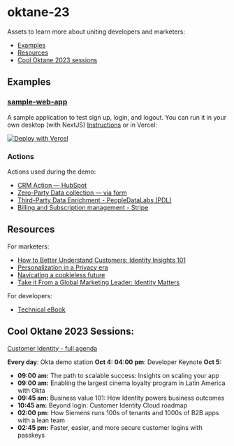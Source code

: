 # oktane-23

Assets to learn more about uniting developers and marketers:
- [Examples](#examples)
- [Resources](#resources)
- [Cool Oktane 2023 sessions](#cool-oktane-2023-sessions)

## Examples

### [sample-web-app](sample-web-app/)

A sample application to test sign up, login, and logout. You can run it in your own desktop (with NextJS) [Instructions](sample-web-app/README.md) or in Vercel:

[![Deploy with Vercel](https://vercel.com/button)](https://vercel.com/new/clone?repository-url=https%3A%2F%2Fgithub.com%2Fsudobinbash%2Foktane-23%2Ftree%2Fmain%2Fsample-web-app&env=AUTH0_SCOPE,AUTH0_CLIENT_ID,AUTH0_CLIENT_SECRET,AUTH0_ISSUER_BASE_URL,AUTH0_SECRET,AUTH0_BASE_URL&envDescription=For%20values%2C%20visit&envLink=https%3A%2F%2Fgithub.com%2Fsudobinbash%2Foktane-23%2Ftree%2Fmain%2Fsample-web-app%23configure-credentials)

### Actions 

Actions used during the demo:

- [CRM Action — HubSpot](actions/hubspot/)
- [Zero-Party Data collection — via form](actions/zero-party-data/)
- [Third-Party Data Enrichment - PeopleDataLabs (PDL)](actions/people-data-labs/)
- [Billing and Subscription management - Stripe](actions/stripe-billing-subscription/)

## Resources

For marketers:
- [How to Better Understand Customers: Identity Insights 101](https://spaces.okta.com/story/how-to-better-understand-customer-identity-insights-101)
- [Personalization in a Privacy era ](https://www.youtube.com/watch?v=kRi0lGiG348&list=PLIid085fSVds_jrSlNeKgNStm5J1J73KR&index=3)
- [Navicating a cookieless future](https://www.youtube.com/watch?v=fLi0zE3Cl34&list=PLIid085fSVds_jrSlNeKgNStm5J1J73KR&index=4)
- [Take it From a Global Marketing Leader: Identity Matters](https://www.okta.com/blog/2022/09/identity-matters-for-global-marketing-leader/)

For developers:
- [Technical eBook](https://www.okta.com/resources/whitepaper-unlocking-marketing-and-growth-teams-with-customer-identity/)


## Cool Oktane 2023 Sessions:

[Customer Identity - full agenda](https://www.okta.com/oktane/sessions/?filters=customer-identity-cloud-powered-by-auth0,okta-customer-identity-solution)

**Every day**: Okta demo station
**Oct 4: 04:00 pm**: Developer Keynote
**Oct 5:**
- **09:00 am:** The path to scalable success: Insights on scaling your app
- **09:00 am:** Enabling the largest cinema loyalty program in Latin America with Okta
- **09:45 am:** Business value 101: How Identity powers business outcomes
- **10:45 am:** Beyond login: Customer Identity Cloud roadmap
- **02:00 pm:** How Siemens runs 100s of tenants and 1000s of B2B apps with a lean team
- **02:45 pm:** Faster, easier, and more secure customer logins with passkeys
